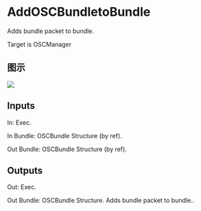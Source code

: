 # AddOSCBundletoBundle

Adds bundle packet to bundle.

Target is OSCManager

## 图示

![]($-20221218-18051136.png)

## Inputs

In: Exec.

In Bundle: OSCBundle Structure (by ref).

Out Bundle: OSCBundle Structure (by ref).  

## Outputs

Out: Exec.

Out Bundle: OSCBundle Structure. Adds bundle packet to bundle..

